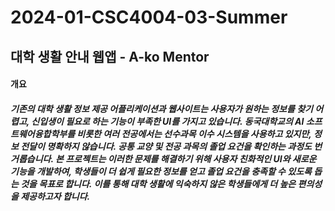 # 2024-01-CSC4004-03-Summer

## 대학 생활 안내 웹앱 - A-ko Mentor
#### 개요
##### 기존의 대학 생활 정보 제공 어플리케이션과 웹사이트는 사용자가 원하는 정보를 찾기 어렵고, 신입생이 필요로 하는 기능이 부족한 UI를 가지고 있습니다. 동국대학교의 AI 소프트웨어융합학부를 비롯한 여러 전공에서는 선수과목 이수 시스템을 사용하고 있지만, 정보 전달이 명확하지 않습니다. 공통 교양 및 전공 과목의 졸업 요건을 확인하는 과정도 번거롭습니다. 본 프로젝트는 이러한 문제를 해결하기 위해 사용자 친화적인 UI와 새로운 기능을 개발하여, 학생들이 더 쉽게 필요한 정보를 얻고 졸업 요건을 충족할 수 있도록 돕는 것을 목표로 합니다. 이를 통해 대학 생활에 익숙하지 않은 학생들에게 더 높은 편의성을 제공하고자 합니다.

